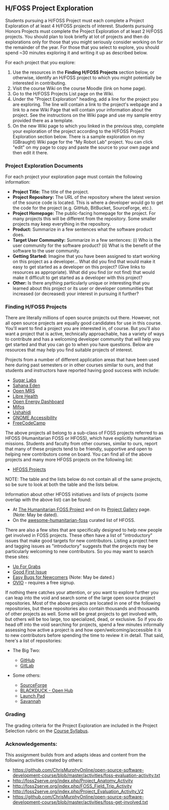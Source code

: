 ## H/FOSS Project Exploration

Students pursuing a H/FOSS Project must each complete a Project Exploration of at least 4 H/FOSS projects of interest. Students pursuing Honors Projects must complete the Project Exploration of at least 2 H/FOSS projects. You should plan to look briefly at lot of projects and then do explorations only for those that you might seriously consider working on for the remainder of the year. For those that you select to explore, you should spend ~30 minutes exploring it and writing it up as described below.

For each project that you explore:
1. Use the resources in the **Finding H/FOSS Projects** section below, or otherwise, identify an H/FOSS project to which you might potentially be interested in contributing.
2. Visit the course Wiki on the course Moodle (link on home page).
3. Go to the H/FOSS Projects List page on the Wiki.
4. Under the "Project Exploration" heading, add a line for the project you are exploring. The line will contain a link to the project's webpage and a link to a new Wiki Page that will contain your information about the project. See the instructions on the Wiki page and use my sample entry provided there as a template.
5. On the new Wiki page to which you linked in the previous step, complete your exploration of the project according to the H/FOSS Project Exploration section below. There is a sample exploration on my (GBraught) Wiki page for the "My Robot Lab" project. You can click "edit" on my page to copy and paste the source to your own page and then edit it there.

### Project Exploration Documents

For each project your exploration page must contain the following information:

- **Project Title:** The title of the project.
- **Project Repository:** The URL of the repository where the latest version of the source code is located. This is where a developer would go to get the code for the project (e.g. GitHub, BitBucket, SourceForge, etc.).
- **Project Homepage:** The public-facing homepage for the project. For many projects this will be different from the repository. Some smaller projects may keep everything in the repository.
- **Product:** Summarize in a few sentences what the software product does.
- **Target User Community:** Summarize in a few sentences: (i) Who is the user community for the software product? (ii) What is the benefit of the software to the user community.
- **Getting Started:** Imagine that you have been assigned to start working on this project as a developer...
What did you find that would make it easy to get started as a developer on this project? (Give links to resources as appropriate).
What did you find (or not find) that would make it difficult to get started as a developer with this project?
- **Other:** Is there anything particularly unique or interesting that you learned about this project or its user or developer communities that increased (or decreased) your interest in pursuing it further?

### Finding H/FOSS Projects

There are literally millions of open source projects out there. However, not all open source projects are equally good candidates for use in this course. You'll want to find a project you are interested in, of course. But you'll also want a project that is active, technically approachable, has a variety of ways to contribute and has a welcoming developer community that will help you get started and that you can go to when you have questions. Below are resources that may help you find suitable projects of interest.

Projects from a number of different application areas that have been used here during past semesters or in other courses similar to ours, and that students and instructors have reported having good success with include:

- [Sugar Labs](https://www.sugarlabs.org/)
- [Sahana Eden](https://sahanafoundation.org/products/eden/)
- [Open MRS](https://openmrs.org/)
- [Libre Health](https://librehealth.io/)
- [Open Energy Dashboard](https://openenergydashboard.github.io/)
- [Mifos](https://mifos.org/)
- [Ushahidi](https://www.ushahidi.com/)
- [GNOME Accessibility](https://wiki.gnome.org/Accessibility)
- [FreeCodeCamp](https://www.freecodecamp.org/)

The above projects all belong to a sub-class of FOSS projects referred to as HFOSS (Humanitarian FOSS or HFOSS), which have explicitly  humanitarian missions. Students and faculty from other courses, similar to ours, report that many of these projects tend to be friendly, supportive and open to helping new contributors come on board. You can find all of the above projects and many more HFOSS projects on the following list:

- [HFOSS Projects](http://www.foss2serve.org/index.php/HFOSS_Projects)

NOTE: The table and the lists below do not contain all of the same projects, so be sure to look at both the table and the lists below.

Information about other HFOSS initiatives and lists of projects (some overlap with the above list) can be found:

- At [The Humanitarian FOSS Project](http://hfoss.org/) and on its [Project Gallery](http://www.hfoss.org/index.php/project_gallery) page. (Note: May be dated).
- On the [awesome-humanitarian-foss](https://hfoss.etica.ai/) curated list of HFOSS.

There are also a few sites that are specifically designed to help new people get involved in FOSS projects. These often have a list of "introductory" issues that make good targets for new contributors. Listing a project here and tagging issues as "introductory" suggests that the projects may be particularly welcoming to new contributors. So you may want to search these sites:

- [Up For Grabs](https://up-for-grabs.net/#/)
- [Good First Issue](https://goodfirstissue.dev/)
- [Easy Bugs for Newcomers](https://wiki.openhatch.org/wiki/Easy_bugs_for_newcomers) (Note: May be dated.)
- [OVIO](https://ovio.org/) - requires a free signup.

If nothing there catches your attention, or you want to explore further you can leap into the void and search some of the large open source project repositories. Most of the above projects are located in one of the following repositories, but these repositories also contain thousands and thousands of other projects as well. Some will be great projects to get involved with, but others will be too large, too specialized, dead, or exclusive. So if you do head off into the void searching for projects, spend a few minutes informally assessing how active a project is and how open/welcoming/accessible it is to new contributors before spending the time to review it in detail. That said, here's a list of repositories:

- The Big Two:
  - [GitHub](https://github.com/)
  - [GitLab](https://gitlab.com/explore)

- Some others:
  - [SourceForge](https://sourceforge.net/)
  - [BLACKDUCK - Open Hub](https://www.openhub.net/explore/projects)
  - [Launch Pad](https://launchpad.net/)
  - [Savannah](http://savannah.gnu.org/)

### Grading

The grading criteria for the Project Exploration are included in the Project Selection rubric on the [Course Syllabus](syllabus.md).

### Acknowledgements:

This assignment builds from and adapts ideas and content from the following activities created by others:

- https://github.com/ChrisMurphyOnline/open-source-software-development-course/blob/master/activities/foss-evaluation-activity.txt
- http://foss2serve.org/index.php/Project_Anatomy_Activity
- http://foss2serve.org/index.php/FOSS_Field_Trip_Activity
- http://foss2serve.org/index.php/Project_Evaluation_Activity_V2
- https://github.com/ChrisMurphyOnline/open-source-software-development-course/blob/master/activities/foss-get-involved.txt
